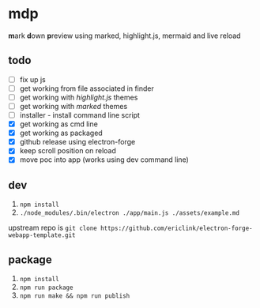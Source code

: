 # mdp

**m**ark **d**own **p**review using marked, highlight.js, mermaid and live reload

## todo

- [ ] fix up js
- [ ] get working from file associated in finder
- [ ] get working with *highlight.js* themes
- [ ] get working with *marked* themes
- [ ] installer - install command line script
- [x] get working as cmd line
- [x] get working as packaged
- [x] github release using electron-forge
- [x] keep scroll position on reload
- [x] move poc into app (works using dev command line)

## dev
1. `npm install`
1. `./node_modules/.bin/electron ./app/main.js ./assets/example.md`

upstream repo is `git clone https://github.com/ericlink/electron-forge-webapp-template.git`

## package
1. `npm install`
1. `npm run package`
1. `npm run make && npm run publish`

